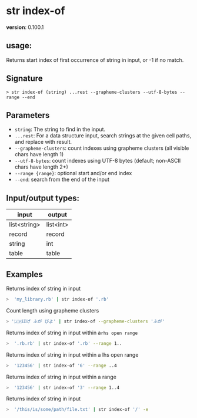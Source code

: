 # str index-of

**version**: 0.100.1

## **usage**:

Returns start index of first occurrence of string in input, or -1 if no match.

## Signature

`> str index-of (string) ...rest --grapheme-clusters --utf-8-bytes --range --end`

## Parameters

- `string`: The string to find in the input.
- `...rest`: For a data structure input, search strings at the given cell paths, and replace with result.
- `--grapheme-clusters`: count indexes using grapheme clusters (all visible chars have length 1)
- `--utf-8-bytes`: count indexes using UTF-8 bytes (default; non-ASCII chars have length 2+)
- `--range {range}`: optional start and/or end index
- `--end`: search from the end of the input

## Input/output types:

| input          | output      |
| -------------- | ----------- |
| list\<string\> | list\<int\> |
| record         | record      |
| string         | int         |
| table          | table       |

## Examples

Returns index of string in input

```bash
>  'my_library.rb' | str index-of '.rb'
```

Count length using grapheme clusters

```bash
> '🇯🇵ほげ ふが ぴよ' | str index-of --grapheme-clusters 'ふが'
```

Returns index of string in input within a`rhs open range`

```bash
>  '.rb.rb' | str index-of '.rb' --range 1..
```

Returns index of string in input within a lhs open range

```bash
>  '123456' | str index-of '6' --range ..4
```

Returns index of string in input within a range

```bash
>  '123456' | str index-of '3' --range 1..4
```

Returns index of string in input

```bash
>  '/this/is/some/path/file.txt' | str index-of '/' -e
```
